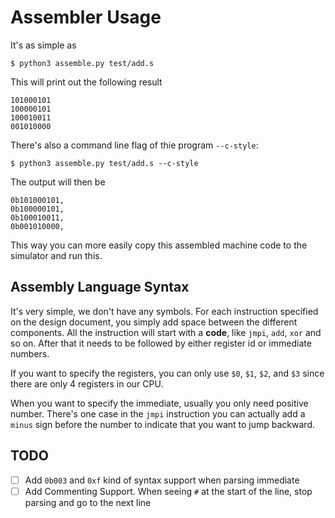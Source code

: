 # Assembler Usage

It's as simple as

```
$ python3 assemble.py test/add.s
```

This will print out the following result

```
101000101
100000101
100010011
001010000
```

There's also a command line flag of thie program `--c-style`:

```
$ python3 assemble.py test/add.s --c-style
```

The output will then be

```
0b101000101,
0b100000101,
0b100010011,
0b001010000,
```

This way you can more easily copy this assembled machine code to the simulator and run this.

## Assembly Language Syntax

It's very simple, we don't have any symbols. For each instruction specified on the design document, you simply add space between the different components. All the instruction will start with a **code**, like `jmpi`, `add`, `xor` and so on. After that it needs to be followed by either register id or immediate numbers.

If you want to specify the registers, you can only use `$0`, `$1`, `$2`, and `$3` since there are only 4 registers in our CPU.

When you want to specify the immediate, usually you only need positive number. There's one case in the `jmpi` instruction you can actually add a `minus` sign before the number to indicate that you want to jump backward.

## TODO

- [ ] Add `0b003` and `0xf` kind of syntax support when parsing immediate
- [ ] Add Commenting Support. When seeing `#` at the start of the line, stop parsing and go to the next line
